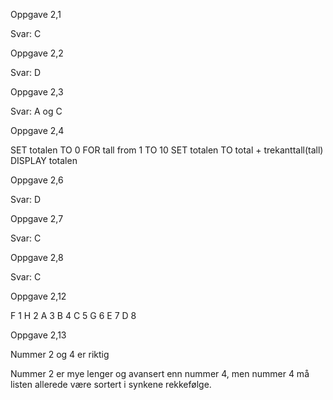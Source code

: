 Oppgave 2,1

Svar: C

Oppgave 2,2

Svar: D

Oppgave 2,3

Svar: A og C

Oppgave 2,4

SET totalen TO 0
FOR tall from 1 TO 10
  SET totalen TO total + trekanttall(tall)
DISPLAY totalen

Oppgave 2,6

Svar: D

Oppgave 2,7

Svar: C

Oppgave 2,8

Svar: C


Oppgave 2,12

F 1
H 2
A 3
B 4
C 5
G 6
E 7
D 8

Oppgave 2,13

Nummer 2 og 4 er riktig

Nummer 2 er mye lenger og avansert enn nummer 4, men nummer 4 må listen allerede være sortert i synkene rekkefølge.













